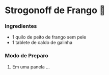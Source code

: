# Strogonoff de Frango :chicken:

### Ingredientes

- 1 quilo de peito de frango sem pele
- 1 tablete de caldo de galinha



### Modo de Preparo

1. Em uma panela ...















